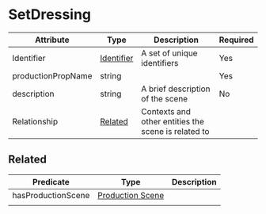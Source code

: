 # SetDressing

| Attribute   | Type | Description | Required |
| ----------- | ---- | ----------- | --- |
| Identifier  | [Identifier](Identifier.md)   | A set of unique identifiers                   | Yes |
| productionPropName | string | | Yes |
| description | string | A brief description of the scene | No |
| Relationship | [Related](#Related) | Contexts and other entities the scene is related to


## Related


| Predicate | Type  | Description |
| ---------- | ----------------- | ---- |
| hasProductionScene | [Production Scene](ProductionScene.md) | |
| | | |




